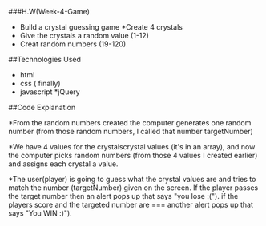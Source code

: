 ###H.W(Week-4-Game)

* Build a crystal guessing game
*Create 4 crystals
* Give the crystals a random value (1-12)
* Creat random numbers (19-120)

##Technologies Used

* html
* css ( finally)
* javascript
*jQuery


##Code Explanation

*From the random numbers created the computer generates one random number (from those random numbers, I called that number targetNumber)

*We have 4 values for the crystalscrystal values (it's in an array), and now the computer picks random numbers (from those 4 values I created earlier) and assigns each crystal a value.

*The user(player) is going to guess what the crystal values are and tries to match the number (targetNumber) given on the screen. If the player passes the target number then an alert pops up that says "you lose :("). if the players score and the targeted number are === another alert pops up that says "You WIN :)").
